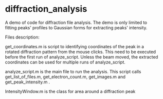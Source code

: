 # diffraction_analysis
 A demo of code for diffraction file analysis.
 The demo is only limited to fitting peaks' profiles to Gaussian forms for extracting peaks' intensity.

Files description:

get_coordinates.m is script to identifying coordinates of the peak in a rotated diffraction pattern from the mouse clicks. This need to be executed before the first run of analyze_script. Unless the beam moved, the extracted coordinates can be used for multiple runs of analyze_script.

analyze_script.m is the main file to run the analysis. This script calls get_list_of_files.m, get_electron_count.m, get_images.m and get_peak_intensity.m .

IntensityWindow.m is the class for area around a diffraction peak
